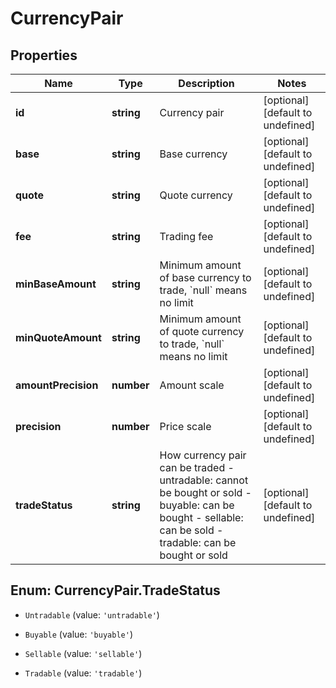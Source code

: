 # CurrencyPair

## Properties

Name | Type | Description | Notes
------------ | ------------- | ------------- | -------------
**id** | **string** | Currency pair | [optional] [default to undefined]
**base** | **string** | Base currency | [optional] [default to undefined]
**quote** | **string** | Quote currency | [optional] [default to undefined]
**fee** | **string** | Trading fee | [optional] [default to undefined]
**minBaseAmount** | **string** | Minimum amount of base currency to trade, &#x60;null&#x60; means no limit | [optional] [default to undefined]
**minQuoteAmount** | **string** | Minimum amount of quote currency to trade, &#x60;null&#x60; means no limit | [optional] [default to undefined]
**amountPrecision** | **number** | Amount scale | [optional] [default to undefined]
**precision** | **number** | Price scale | [optional] [default to undefined]
**tradeStatus** | **string** | How currency pair can be traded  - untradable: cannot be bought or sold - buyable: can be bought - sellable: can be sold - tradable: can be bought or sold | [optional] [default to undefined]

## Enum: CurrencyPair.TradeStatus

* `Untradable` (value: `'untradable'`)

* `Buyable` (value: `'buyable'`)

* `Sellable` (value: `'sellable'`)

* `Tradable` (value: `'tradable'`)


